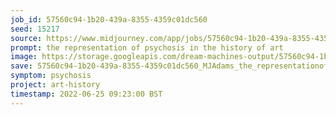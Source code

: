 ```yaml
---
job_id: 57560c94-1b20-439a-8355-4359c01dc560
seed: 15217
source: https://www.midjourney.com/app/jobs/57560c94-1b20-439a-8355-4359c01dc560/
prompt: the representation of psychosis in the history of art
image: https://storage.googleapis.com/dream-machines-output/57560c94-1b20-439a-8355-4359c01dc560/0_0.png
save: 57560c94-1b20-439a-8355-4359c01dc560_MJAdams_the_representationofpsychosisinthehistoryofart.png
symptom: psychosis
project: art-history
timestamp: 2022-06-25 09:23:00 BST
---
```

